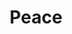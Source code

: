 ---
pid: ns72
title: Peace
location_transcription: 
coordinates: "[-75.134822018704, 39.982509329546]"
zipcode: 
gen_neighborhood: 
neighborhood: 
outside_phl: 
age: 
age_range: 
instagram: 
image_file_name: ns_72.jpg
proposal_transcription: 
topic: Violence,Love
topic_summary: 0, 0
type: Other No Form
keywords_other: Peace
credit: 
image_labels: 
twitter: 
facebook: 
permalink: "/monuments/ns72/"
layout: item-page
---